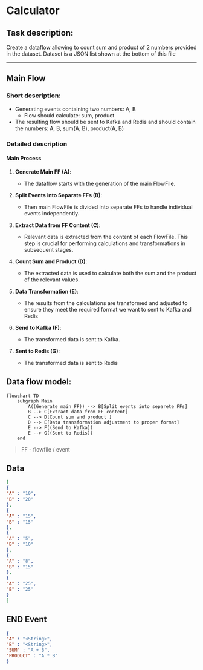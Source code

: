 # Calculator

## Task description:
Create a dataflow allowing to count sum and product of 2 numbers provided in the dataset. Dataset is a JSON list shown at the bottom of this file

***

## Main Flow

### Short description:

- Generating events containing two numbers: A, B
    - Flow should calculate: sum, product
- The resulting flow should be sent to Kafka and Redis and should contain the numbers: A, B, sum(A, B), product(A, B)

### Detailed description

#### Main Process

1. **Generate Main FF (A)**:
   - The dataflow starts with the generation of the main FlowFile.

2. **Split Events into Separate FFs (B)**:
   - Then  main FlowFile is divided into separate FFs to handle individual events independently.

3. **Extract Data from FF Content (C)**:
   - Relevant data is extracted from the content of each FlowFile. This step is crucial for performing calculations and transformations in subsequent stages.

4. **Count Sum and Product (D)**:
   - The extracted data is used to calculate both the sum and the product of the relevant values.

5. **Data Transformation (E)**:
   - The results from the calculations are transformed and adjusted to ensure they meet the required format we want to sent to Kafka and Redis

6. **Send to Kafka (F)**:
   - The transformed data is sent to Kafka.

7. **Sent to Redis (G)**:
   -  The transformed data is sent to Redis

## Data flow model:

```mermaid
flowchart TD
	subgraph Main
		A((Generate main FF)) --> B[Split events into separete FFs]
		B --> C[Extract data from FF content]
		C --> D[Count sum and product ]
		D --> E[Data transformation adjustment to proper format]
		E --> F((Send to Kafka))
		E --> G((Sent to Redis))
	end 
```
> FF - flowfile / event

## Data

```JSON
[
{
"A" : "10",
"B" : "20"
},
{
"A" : "15",
"B" : "15"
},
{
"A" : "5",
"B" : "10"
},
{
"A" : "8",
"B" : "15"
},
{
"A" : "25",
"B" : "25"
}
]
```

## END Event

```JSON
{
"A" : "<String>",
"B" : "<String>",
"SUM" : "A + B",
"PRODUCT" : "A * B"
}
```



